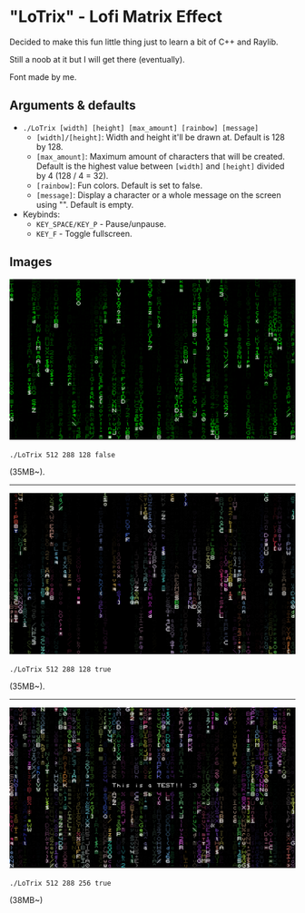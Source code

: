 # "LoTrix" - Lofi Matrix Effect

Decided to make this fun little thing just to learn a bit of C++ and Raylib.

Still a noob at it but I will get there (eventually).

Font made by me.

## Arguments & defaults
  - `./LoTrix [width] [height] [max_amount] [rainbow] [message]`
    - `[width]/[height]`: Width and height it'll be drawn at. Default is 128 by 128.
    - `[max_amount]`: Maximum amount of characters that will be created. Default is the highest value between `[width]` and `[height]` divided by 4 (128 / 4 = 32).
    - `[rainbow]`: Fun colors. Default is set to false.
    - `[message]`: Display a character or a whole message on the screen using "". Default is empty.
- Keybinds:
  - `KEY_SPACE/KEY_P` - Pause/unpause.
  - `KEY_F` - Toggle fullscreen.

## Images

![](preview1.png)

`./LoTrix 512 288 128 false`

(35MB~).

---
![](preview2.png)

`./LoTrix 512 288 128 true`

(35MB~).

---
![](previewmsg.png)

`./LoTrix 512 288 256 true`

(38MB~)
